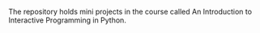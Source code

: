 The repository holds mini projects in the course called An Introduction to Interactive Programming in Python.
